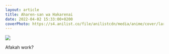 ```yaml
---
layout: article
title: Aharen-san wa Hakarenai
date: 2022-04-02 15:33:00+0200
coverPhoto: https://s4.anilist.co/file/anilistcdn/media/anime/cover/large/bx137281-xdjPqk8SIv69.png
---
```


![](https://img.anili.st/media/137281)

Afakah work?
